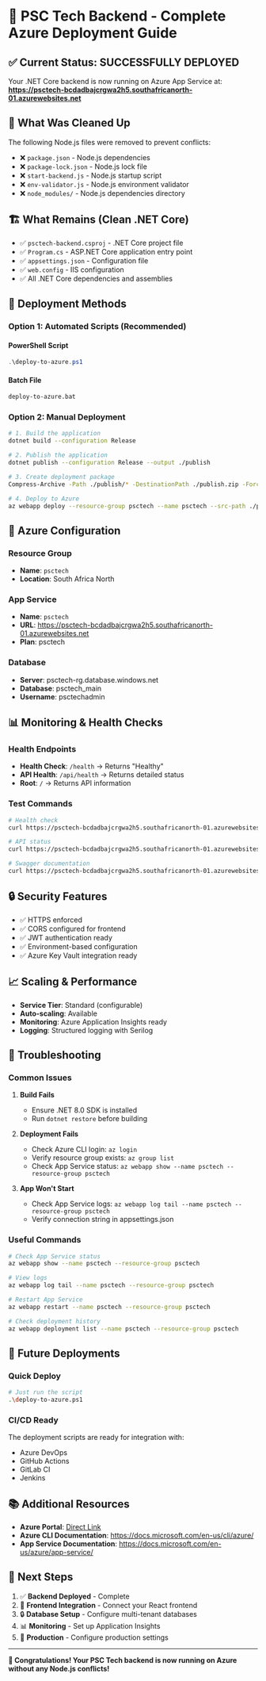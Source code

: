 # 🚀 PSC Tech Backend - Complete Azure Deployment Guide

## ✅ **Current Status: SUCCESSFULLY DEPLOYED**

Your .NET Core backend is now running on Azure App Service at:
**https://psctech-bcdadbajcrgwa2h5.southafricanorth-01.azurewebsites.net**

## 🧹 **What Was Cleaned Up**

The following Node.js files were removed to prevent conflicts:
- ❌ `package.json` - Node.js dependencies
- ❌ `package-lock.json` - Node.js lock file  
- ❌ `start-backend.js` - Node.js startup script
- ❌ `env-validator.js` - Node.js environment validator
- ❌ `node_modules/` - Node.js dependencies directory

## 🏗️ **What Remains (Clean .NET Core)**

- ✅ `psctech-backend.csproj` - .NET Core project file
- ✅ `Program.cs` - ASP.NET Core application entry point
- ✅ `appsettings.json` - Configuration file
- ✅ `web.config` - IIS configuration
- ✅ All .NET Core dependencies and assemblies

## 🚀 **Deployment Methods**

### **Option 1: Automated Scripts (Recommended)**

#### **PowerShell Script**
```powershell
.\deploy-to-azure.ps1
```

#### **Batch File**
```cmd
deploy-to-azure.bat
```

### **Option 2: Manual Deployment**

```bash
# 1. Build the application
dotnet build --configuration Release

# 2. Publish the application
dotnet publish --configuration Release --output ./publish

# 3. Create deployment package
Compress-Archive -Path ./publish/* -DestinationPath ./publish.zip -Force

# 4. Deploy to Azure
az webapp deploy --resource-group psctech --name psctech --src-path ./publish.zip --type zip
```

## 🔧 **Azure Configuration**

### **Resource Group**
- **Name**: `psctech`
- **Location**: South Africa North

### **App Service**
- **Name**: `psctech`
- **URL**: https://psctech-bcdadbajcrgwa2h5.southafricanorth-01.azurewebsites.net
- **Plan**: psctech

### **Database**
- **Server**: psctech-rg.database.windows.net
- **Database**: psctech_main
- **Username**: psctechadmin

## 📊 **Monitoring & Health Checks**

### **Health Endpoints**
- **Health Check**: `/health` → Returns "Healthy"
- **API Health**: `/api/health` → Returns detailed status
- **Root**: `/` → Returns API information

### **Test Commands**
```bash
# Health check
curl https://psctech-bcdadbajcrgwa2h5.southafricanorth-01.azurewebsites.net/health

# API status
curl https://psctech-bcdadbajcrgwa2h5.southafricanorth-01.azurewebsites.net/

# Swagger documentation
curl https://psctech-bcdadbajcrgwa2h5.southafricanorth-01.azurewebsites.net/swagger
```

## 🔒 **Security Features**

- ✅ HTTPS enforced
- ✅ CORS configured for frontend
- ✅ JWT authentication ready
- ✅ Environment-based configuration
- ✅ Azure Key Vault integration ready

## 📈 **Scaling & Performance**

- **Service Tier**: Standard (configurable)
- **Auto-scaling**: Available
- **Monitoring**: Azure Application Insights ready
- **Logging**: Structured logging with Serilog

## 🚨 **Troubleshooting**

### **Common Issues**

1. **Build Fails**
   - Ensure .NET 8.0 SDK is installed
   - Run `dotnet restore` before building

2. **Deployment Fails**
   - Check Azure CLI login: `az login`
   - Verify resource group exists: `az group list`
   - Check App Service status: `az webapp show --name psctech --resource-group psctech`

3. **App Won't Start**
   - Check App Service logs: `az webapp log tail --name psctech --resource-group psctech`
   - Verify connection string in appsettings.json

### **Useful Commands**

```bash
# Check App Service status
az webapp show --name psctech --resource-group psctech

# View logs
az webapp log tail --name psctech --resource-group psctech

# Restart App Service
az webapp restart --name psctech --resource-group psctech

# Check deployment history
az webapp deployment list --name psctech --resource-group psctech
```

## 🔄 **Future Deployments**

### **Quick Deploy**
```bash
# Just run the script
.\deploy-to-azure.ps1
```

### **CI/CD Ready**
The deployment scripts are ready for integration with:
- Azure DevOps
- GitHub Actions
- GitLab CI
- Jenkins

## 📚 **Additional Resources**

- **Azure Portal**: [Direct Link](https://portal.azure.com/#@sogoniraphaelgmail.onmicrosoft.com/resource/subscriptions/497bfc4c-1b93-4146-984e-f178d3837bab/resourceGroups/psctech/providers/Microsoft.Web/sites/psctech)
- **Azure CLI Documentation**: https://docs.microsoft.com/en-us/cli/azure/
- **App Service Documentation**: https://docs.microsoft.com/en-us/azure/app-service/

## 🎯 **Next Steps**

1. ✅ **Backend Deployed** - Complete
2. 🔄 **Frontend Integration** - Connect your React frontend
3. 🔒 **Database Setup** - Configure multi-tenant databases
4. 📊 **Monitoring** - Set up Application Insights
5. 🚀 **Production** - Configure production settings

---

**🎉 Congratulations! Your PSC Tech backend is now running on Azure without any Node.js conflicts!**
